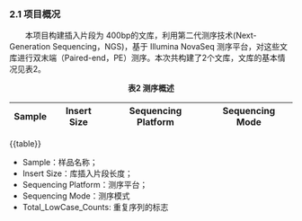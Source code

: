 ### 2.1 项目概况

<p>&emsp;&emsp;本项目构建插入片段为 400bp的文库，利用第二代测序技术(Next-Generation Sequencing，NGS)，基于 Illumina NovaSeq 测序平台，对这些文库进行双末端（Paired-end，PE）测序。本次共构建了2个文库，文库的基本情况见表2。</p>

<center><b>表2 测序概述</b></center>

| Sample | Insert Size | Sequencing Platform | Sequencing Mode |
| :---: | :---: | :---: | :---: |
{{table}}



- Sample：样品名称；
- Insert Size：库插入片段长度；
- Sequencing Platform：测序平台；
- Sequencing Mode：测序模式
- Total_LowCase_Counts: 重复序列的标志